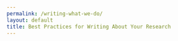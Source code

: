 ```yaml
---
permalink: /writing-what-we-do/
layout: default
title: Best Practices for Writing About Your Research
---
```

